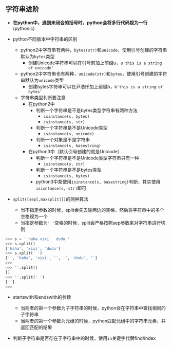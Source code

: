 ## 字符串进阶

- **在python中，遇到未闭合的括号时，python会将多行代码视为一行**(pythonic)

- python不同版本中字符串的区别
	- python2中字符串有两种，`bytes(str)`和`unicode`，使用引号创建的字符串默认为`bytes`类型
		- 创建Unicode字符串可以在引号前加上前缀u，`u'this is a string of unicode'`
	- python2中字符串也有两种，`unicode(str)`和`bytes`，使用引号创建的字符串默认为`unicode`类型
		- 创建bytes字符串可以在尹浩仟加上前缀b，`b'this is a string of bytes'`
	- 字符串类型判断要注意
		- 在python2中
			- 判断一个字符串是不是bytes类型字符串有两种方法
				- `isinstance(s, bytes)`
				- `isinstance(s, str)`
			- 判断一个字符串是不是Unicode类型
				- `isinstance(s, unicode)`
			- 判断一个对象是不是字符串
				-    `isinstance(s, basestring)`
		- 在python3中（默认引号创建的就是Unicode）
			- 判断一个字符串是不是Unicode类型字符串只有一种
				- `isinstance(s, str)`
			- 判断一个字符串是不是bytes类型
				- `isinstance(s, bytes)`
			- python3中泵使用`isinstance(s, basestring)`判断，其实使用`isisntance(s, str)`即可 
- `split([sep[,maxsplit]])`的两种算法
	- 当不指定参数的时候，split会先去除两边的空格，然后将字符串中的多个空格视为一个
	- 当指定参数为`' '`空格的时候，split会严格按照sep参数来对字符串进行切割

```python
>>> s = ' haha xixi   dudu '
>>> s.split()
['haha', 'xixi', 'dudu']
>>> s.split(' ')
['', 'haha', 'xixi', '', '', 'dudu', '']
>>>
>>> ''.split()
[]
>>> ''.split(' ')
['']
>>>
```


- startswith和endswith的参数
	- 当两者的第一个参数为子字符串的时候，python会在字符串中查找相同的子字符串
	- 当两者的第一个参数为元组的时候，python匹配元组中的字符串元素，并返回匹配的结果

- 判断子字符串是否存在于字符串中的时候，使用`in`关键字代替find/index
   

